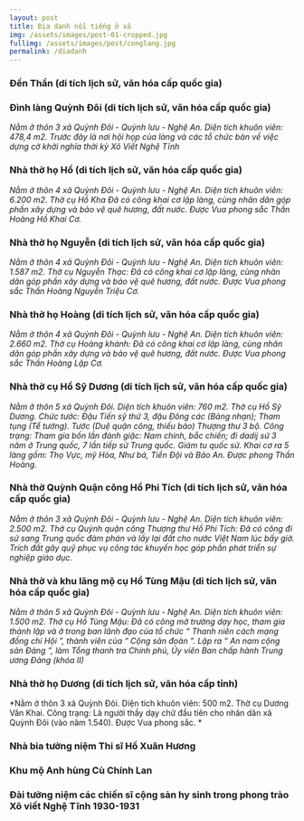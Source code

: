 ```yaml
---
layout: post
title: Địa danh nổi tiếng ở xã
img: /assets/images/post-01-cropped.jpg
fullimg: /assets/images/post/conglang.jpg
permalink: /diadanh
---
```

### Đền Thần (di tích lịch sử, văn hóa cấp quốc gia)
### Đình làng Quỳnh Đôi (di tích lịch sử, văn hóa cấp quốc gia)

*Nằm ở thôn 3 xã Quỳnh Đôi - Quỳnh lưu - Nghệ An. Diện tích khuôn viên: 478,4 m2. Trước đây là nơi hội họp của làng và các tổ chức bàn về việc dựng cờ khởi nghĩa thời kỳ Xô Viết Nghệ Tĩnh*

### Nhà thờ họ Hồ (di tích lịch sử, văn hóa cấp quốc gia)

*Nằm ở thôn 4 xã Quỳnh Đôi - Quỳnh lưu - Nghệ An. Diện tích khuôn viên: 6.200 m2. Thờ cụ Hồ Kha Đã có công khai cơ lập làng, cùng nhân dân góp phần xây dựng và bảo vệ quê hương, đất nước. Được Vua phong sắc Thần Hoàng Hồ Khai Cơ.*

### Nhà thờ họ Nguyễn (di tích lịch sử, văn hóa cấp quốc gia)

*Nằm ở thôn 4 xã Quỳnh Đôi - Quỳnh lưu - Nghệ An. Diện tích khuôn viên: 1.587 m2. Thờ cụ Nguyễn Thạc: Đã có công khai cơ lập làng, cùng nhân dân góp phần xây dựng và bảo vệ quê hương, đất nước. Được Vua phong sắc Thần Hoàng Nguyễn Triệu Cơ.*

### Nhà thờ họ Hoàng (di tích lịch sử, văn hóa cấp quốc gia)
*Nằm ở thôn 4 xã Quỳnh Đôi - Quỳnh lưu - Nghệ An. Diện tích khuôn viên: 2.660 m2. Thờ cụ Hoàng khánh: Đã có công khai cơ lập làng, cùng nhân dân góp phần xây dựng và bảo vệ quê hương, đất nước. Được Vua phong sắc Thần Hoàng Lập Cơ.*

### Nhà thờ cụ Hồ Sỹ Dương (di tích lịch sử, văn hóa cấp quốc gia)
*Nằm ở thôn 5 xã Quỳnh Đôi. Diện tích khuôn viên: 760 m2. Thờ cụ Hồ Sỹ Dương. Chức tước: Đậu Tiến sỹ thứ 3, đậu Đông các (Bảng nhạn); Tham tụng (Tể tướng). Tước (Duệ quận công, thiếu bảo) Thượng thư 3 bộ. Công trạng: Tham gia bốn lần đánh giặc: Nam chinh, bắc chiến; đi dadij sứ 3 năm ở Trung quốc, 7 lần tiếp sứ Trung quốc. Giám tu quốc sử. Khai cơ ra 5 làng gồm: Thọ Vực, mỹ Hòa, Như bá, Tiền Đội và Bảo An. Được phong Thần Hoàng.*

### Nhà thờ Quỳnh Quận công Hồ Phi Tích (di tích lịch sử, văn hóa cấp quốc gia)

*Nằm ở thôn 3 xã Quỳnh Đôi - Quỳnh lưu - Nghệ An. Diện tích khuôn viên: 2.500 m2. Thờ cụ Quỳnh quận công Thượng thư Hồ Phi Tích: Đã có công đi sứ sang Trung quốc đàm phán và lấy lại đất cho nước Việt Nam lúc bấy giờ. Trích đất gây quỹ phục vụ công tác khuyến học góp phần phát triển sự nghiệp giáo dục.*

### Nhà thờ và khu lăng mộ cụ Hồ Tùng Mậu (di tích lịch sử, văn hóa cấp quốc gia)

*Nằm ở thôn 5 xã Quỳnh Đôi - Quỳnh lưu - Nghệ An. Diện tích khuôn viên: 1.500 m2. Thờ cụ Hồ Tùng Mậu: Đã có công mở trường dạy học, tham gia thành lập và ở trong ban lãnh đạo của tổ chức “ Thanh niên cách mạng đồng chí Hội ”, thành viên của “ Cộng sản đoàn ”. Lập ra “ An nam cộng sản Đảng ”, làm Tổng thanh tra Chính phủ, Ủy viên Ban chấp hành Trung ương Đảng (khóa II)*


### Nhà thờ họ Dương (di tích lịch sử, văn hóa cấp tỉnh)

*Nằm ở thôn 3 xã Quỳnh Đôi. Diện tích khuôn viên:  500 m2. Thờ cụ Dương Văn Khai. Công trạng: Là người thầy dạy chữ đầu tiên cho nhân dân xã Quỳnh Đôi (vào năm 1.540). Được Vua phong sắc. *

### Nhà bia tưởng niệm Thi sĩ Hồ Xuân Hương
### Khu mộ Anh hùng Cù Chính Lan
### Đài tưởng niệm các chiến sĩ cộng sản hy sinh trong phong trào Xô viết Nghệ Tĩnh 1930-1931